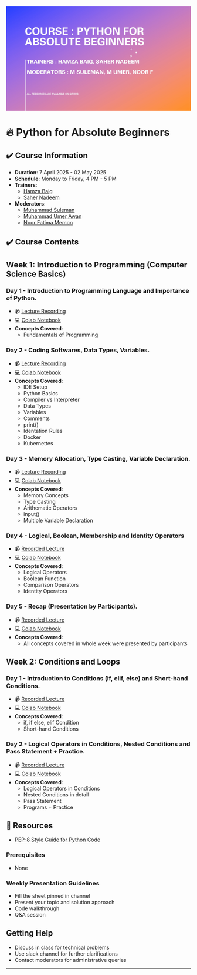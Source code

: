 ![](https://github.com/hamzabeig/Python-for-Absolute-Beginners/blob/main/python%20course%20banner.jpg)

# 🔥 Python for Absolute Beginners

## ✔️ Course Information
- **Duration**: 7 April 2025 - 02 May 2025
- **Schedule**: Monday to Friday, 4 PM - 5 PM 
- **Trainers**: 
  - [Hamza Baig](https://www.linkedin.com/in/hbhamzabaig/)
  - [Saher Nadeem](https://www.linkedin.com/in/saher-nadeem-b32447213/)
- **Moderators**:
  - [Muhammad Suleman](https://www.linkedin.com/in/muhammad-suleman-z/)
  - [Muhammad Umer Awan](https://www.linkedin.com/in/mdumerdm/)
  - [Noor Fatima Memon](https://www.linkedin.com/in/noor-fatima-memon/)


## ✔️ Course Contents

## Week 1: Introduction to Programming (Computer Science Basics)

### Day 1 - Introduction to Programming Language and Importance of Python.

- 📹 [Lecture Recording](https://www.facebook.com/share/v/18uNrV4swi/)
- 💻 [Colab Notebook]()
- **Concepts Covered**:
  - Fundamentals of Programming
 

### Day 2 - Coding Softwares, Data Types, Variables.

- 📹 [Lecture Recording](https://www.facebook.com/share/v/19Z87L7NP3/)
- 💻 [Colab Notebook]()
- **Concepts Covered**:
  - IDE Setup
  - Python Basics
  - Compiler vs Interpreter
  - Data Types
  - Variables
  - Comments
  - print()
  - Identation Rules
  - Docker
  - Kubernettes


### Day 3 - Memory Allocation, Type Casting, Variable Declaration.

- 📹 [Lecture Recording](https://www.facebook.com/share/v/1D8WrvVNk8/)
- 💻 [Colab Notebook]()
- **Concepts Covered**:
  - Memory Concepts
  - Type Casting
  - Arithematic Operators
  - input()
  - Multiple Variable Declaration

### Day 4 - Logical, Boolean, Membership and Identity Operators

- 📹 [Recorded Lecture](https://www.facebook.com/share/v/1Y9gJLEkDq/)
- 💻 [Colab Notebook]()
- **Concepts Covered**:
  - Logical Operators
  - Boolean Function
  - Comparison Operators
  - Identity Operators

### Day 5 - Recap (Presentation by Participants).

- 📹 [Recorded Lecture](https://www.facebook.com/share/v/1EabojM81y/)
- 💻 [Colab Notebook]()
- **Concepts Covered**:
  - All concepts covered in whole week were presented by participants


## Week 2: Conditions and Loops
### Day 1 - Introduction to Conditions (if, elif, else) and Short-hand Conditions.

- 📹 [Recorded Lecture](https://www.facebook.com/share/v/1BDpF5c5bF/)
- 💻 [Colab Notebook]()
- **Concepts Covered**:
  - if, if else, elif Condition
  - Short-hand Conditions

### Day 2 - Logical Operators in Conditions, Nested Conditions and Pass Statement + Practice.

- 📹 [Recorded Lecture](https://www.facebook.com/share/v/1YCwfcQPY9/)
- 💻 [Colab Notebook]()
- **Concepts Covered**:
  - Logical Operators in Conditions
  - Nested Conditions in detail
  - Pass Statement
  - Programs + Practice



## 🚀 Resources
- [PEP-8 Style Guide for Python Code](https://peps.python.org/pep-0008/)

### Prerequisites
- None

### Weekly Presentation Guidelines
- Fill the sheet pinned in channel
- Present your topic and solution approach
- Code walkthrough
- Q&A session

## Getting Help
- Discuss in class for technical problems
- Use slack channel for further clarifications
- Contact moderators for administrative queries

---
